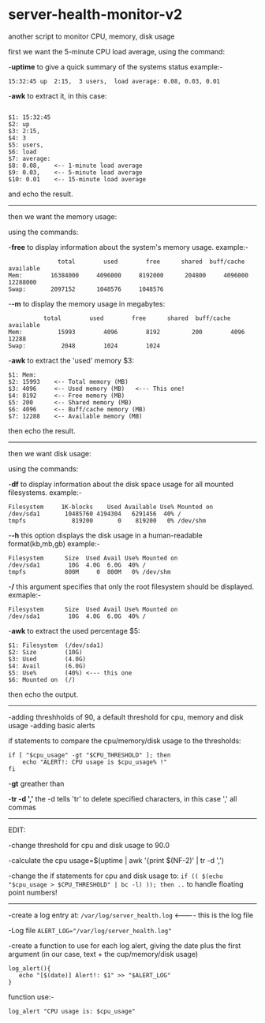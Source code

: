 # server-health-monitor-v2
another script to monitor CPU, memory, disk usage

first we want the 5-minute CPU load average, using the command:

-**uptime**
to give a quick summary of the systems status 
example:- 

`15:32:45 up  2:15,  3 users,  load average: 0.08, 0.03, 0.01 `


-**awk** 
to extract it, in this case:

```uptime | awk '{print $10}'

$1: 15:32:45
$2: up
$3: 2:15,
$4: 3
$5: users,
$6: load
$7: average:
$8: 0.08,    <-- 1-minute load average
$9: 0.03,    <-- 5-minute load average
$10: 0.01    <-- 15-minute load average
```
and echo the result.

----------------------------------------------------------------------
then we want the memory usage:

using the commands:

-**free**
to display information about the system's memory usage.
example:-
```
              total        used        free      shared  buff/cache   available
Mem:        16384000     4096000     8192000      204800     4096000    12288000
Swap:       2097152      1048576     1048576
```
-**-m**
to display the memory usage in megabytes:
```
          total        used        free      shared  buff/cache   available
Mem:          15993        4096        8192         200        4096       12288
Swap:          2048        1024        1024
```
-**awk**
to extract the 'used' memory $3:
```
$1: Mem:
$2: 15993    <-- Total memory (MB)
$3: 4096     <-- Used memory (MB)   <--- This one!
$4: 8192     <-- Free memory (MB)
$5: 200      <-- Shared memory (MB)
$6: 4096     <-- Buff/cache memory (MB)
$7: 12288    <-- Available memory (MB) 
```

then echo the result.


-----------------------------------------------------------------------------
then we want disk usage:

using the commands: 

-**df** 
to display information about the disk space usage for all mounted filesystems.
example:-
```
Filesystem     1K-blocks    Used Available Use% Mounted on
/dev/sda1       10485760 4194304   6291456  40% /
tmpfs             819200       0    819200   0% /dev/shm
```

-**-h** 
this option displays the disk usage in a human-readable format(kb,mb,gb)
example:-
```
Filesystem      Size  Used Avail Use% Mounted on
/dev/sda1        10G  4.0G  6.0G  40% /
tmpfs           800M     0  800M   0% /dev/shm
```
-**/**
this argument specifies that only the root filesystem should be displayed.
exmaple:-
```
Filesystem      Size  Used Avail Use% Mounted on
/dev/sda1        10G  4.0G  6.0G  40% /
```

-**awk**
to extract the used percentage $5:
```
$1: Filesystem  (/dev/sda1)
$2: Size        (10G)
$3: Used        (4.0G)
$4: Avail       (6.0G)
$5: Use%        (40%) <--- this one
$6: Mounted on  (/)
```

then echo the output.

---------------------------------------------------------------
-adding threshholds of 90, a default threshold for cpu, memory and disk usage
-adding basic alerts

if statements to compare the cpu/memory/disk usage to the thresholds:
```
if [ "$cpu_usage" -gt "$CPU_THRESHOLD" ]; then
	echo "ALERT!: CPU usage is $cpu_usage% !"
fi
```
-**gt** 
greather than


-**tr -d ','**
the -d tells 'tr' to delete specified characters, in this case ',' all commas

-------------------------------------------------------------------
EDIT:

-change threshold for cpu and disk usage to 90.0

-calculate the cpu usage=$(uptime | awk '{print $(NF-2)' | tr -d ',')

-change the if statements for cpu and disk usage to:
	`if (( $(echo "$cpu_usage > $CPU_THRESHOLD" | bc -l) )); then ..`
to handle floating point numbers!


---------------------------------------------------------------------
-create a log entry at: `/var/log/server_health.log`   <---- this is the log file

-Log file
`ALERT_LOG="/var/log/server_health.log"`

-create a function to use for each log alert, giving the date plus the first argument (in our case, text + the cup/memory/disk usage)
```
log_alert(){
   echo "[$(date)] Alert!: $1" >> "$ALERT_LOG"
}
```
function use:-

`log_alert "CPU usage is: $cpu_usage"`

 


